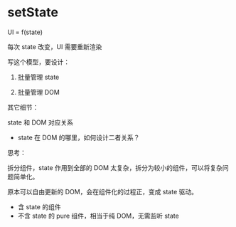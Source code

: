 # setState 
UI = f(state)

每次 state 改变，UI 需要重新渲染

写这个模型，要设计：

1. 批量管理 state

2. 批量管理 DOM

其它细节：

state 和 DOM 对应关系

- state 在 DOM 的哪里，如何设计二者关系？

思考：

拆分组件，state 作用到全部的 DOM 太复杂，拆分为较小的组件，可以将复杂问题简单化。

原本可以自由更新的 DOM，会在组件化的过程正，变成 state 驱动。 
- 含 state 的组件
- 不含 state 的 pure 组件，相当于纯 DOM，无需监听 state